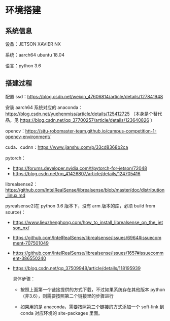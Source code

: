 # 环境搭建

## 系统信息

设备：JETSON XAVIER NX

系统：aarch64 ubuntu 18.04

语言：python 3.6

## 搭建过程

配置 ssd：https://blog.csdn.net/weixin_47606814/article/details/127841948

安装 aarch64 系统对应的 anaconda：https://blog.csdn.net/yuehenmiss/article/details/125412725 （本身是个替代品，见 https://blog.csdn.net/qq_37700257/article/details/123640826 ）

opencv：https://sjtu-robomaster-team.github.io/campus-competition-1-opencv-environment/

cuda、cudnn：https://www.jianshu.com/p/33cd8368b2ca

pytorch：

- https://forums.developer.nvidia.com/t/pytorch-for-jetson/72048 
- https://blog.csdn.net/qq_41426807/article/details/124705416

librealsense2：https://github.com/IntelRealSense/librealsense/blob/master/doc/distribution_linux.md

pyrealsense2(在 python 3.6 版本下，没有 arm 版本的库，必须 build from source)：

- https://www.lieuzhenghong.com/how_to_install_librealsense_on_the_jetson_nx/
- https://github.com/IntelRealSense/librealsense/issues/6964#issuecomment-707501049
- https://github.com/IntelRealSense/librealsense/issues/1657#issuecomment-386550240
- https://blog.csdn.net/qq_37509948/article/details/118195939

    具体步骤：

    - 按照上面第一个链接提供的方式下载，不过如果系统存在其他版本 python（非3.6），则需要按照第二个链接里的步骤进行

    - 如果用的是 anaconda，需要按照第三个链接的方式添加一个 soft-link 到 conda 对应环境的 site-packages 里面。
